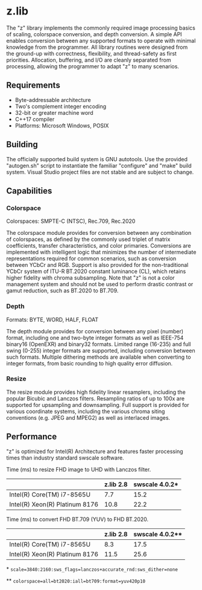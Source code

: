 z.lib
======
The "z" library implements the commonly required image processing basics of
scaling, colorspace conversion, and depth conversion. A simple API enables
conversion between any supported formats to operate with minimal knowledge
from the programmer. All library routines were designed from the ground-up
with correctness, flexibility, and thread-safety as first priorities.
Allocation, buffering, and I/O are cleanly separated from processing, allowing
the programmer to adapt "z" to many scenarios.

Requirements
-----
- Byte-addressable architecture
- Two's complement integer encoding
- 32-bit or greater machine word
- C++17 compiler
- Platforms: Microsoft Windows, POSIX

Building
-----
The officially supported build system is GNU autotools. Use the provided
"autogen.sh" script to instantiate the familiar "configure" and "make" build
system. Visual Studio project files are not stable and are subject to change.

Capabilities
-----
### Colorspace

Colorspaces: SMPTE-C (NTSC), Rec.709, Rec.2020

The colorspace module provides for conversion between any combination of
colorspaces, as defined by the commonly used triplet of matrix coefficients,
transfer characteristics, and color primaries. Conversions are implemented
with intelligent logic that minimizes the number of intermediate
representations required for common scenarios, such as conversion between
YCbCr and RGB. Support is also provided for the non-traditional YCbCr system
of ITU-R BT.2020 constant luminance (CL), which retains higher fidelity with
chroma subsampling. Note that "z" is not a color management system and should
not be used to perform drastic contrast or gamut reduction, such as BT.2020
to BT.709.

### Depth

Formats: BYTE, WORD, HALF, FLOAT

The depth module provides for conversion between any pixel (number) format,
including one and two-byte integer formats as well as IEEE-754 binary16
(OpenEXR) and binary32 formats. Limited range (16-235) and full swing (0-255)
integer formats are supported, including conversion between such formats.
Multiple dithering methods are available when converting to integer formats,
from basic rounding to high quality error diffusion.

### Resize

The resize module provides high fidelity linear resamplers, including the
popular Bicubic and Lanczos filters. Resampling ratios of up to 100x are
supported for upsampling and downsampling. Full support is provided for
various coordinate systems, including the various chroma siting conventions
(e.g. JPEG and MPEG2) as well as interlaced images.

Performance
-----
"z" is optimized for Intel(R) Architecture and features faster processing times
than industry standard swscale software.

Time (ms) to resize FHD image to UHD with Lanczos filter.

|                                | z.lib 2.8 | swscale 4.0.2* |
|--------------------------------|-----------|----------------|
| Intel(R) Core(TM) i7-8565U     |       7.7 |           15.2 |
| Intel(R) Xeon(R) Platinum 8176 |      10.8 |           22.2 |

Time (ms) to convert FHD BT.709 (YUV) to FHD BT.2020.

|                                | z.lib 2.8 | swscale 4.0.2** |
|--------------------------------|-----------|-----------------|
| Intel(R) Core(TM) i7-8565U     |       8.3 |            17.5 |
| Intel(R) Xeon(R) Platinum 8176 |      11.5 |            25.6 |

\* `scale=3840:2160:sws_flags=lanczos+accurate_rnd:sws_dither=none`

\** `colorspace=all=bt2020:iall=bt709:format=yuv420p10`

